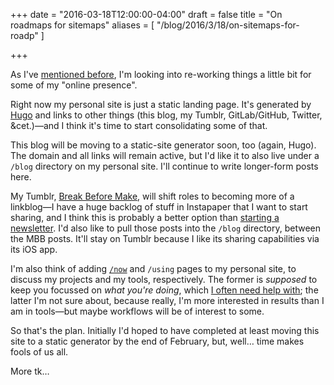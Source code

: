+++
date = "2016-03-18T12:00:00-04:00"
draft = false
title = "On roadmaps for sitemaps"
aliases = [ "/blog/2016/3/18/on-sitemaps-for-roadp" ]

+++

As I've [mentioned before](/blog/2016/1/21/on-moving-preparations), I'm looking into re-working things a little bit for some of my "online presence".

Right now my personal site is just a static landing page. It's generated by [Hugo](http://gohugo.io) and links to other things (this blog, my Tumblr, GitLab/GitHub, Twitter, &cet.)—and I think it's time to start consolidating some of that.

This blog will be moving to a static-site generator soon, too (again, Hugo). The domain and all links will remain active, but I'd like it to also live under a `/blog` directory on my personal site. I'll continue to write longer-form posts here.

My Tumblr, [Break Before Make](http://breakbeforemake), will shift roles to becoming more of a linkblog—I have a huge backlog of stuff in Instapaper that I want to start sharing, and I think this is probably a better option than [starting a newsletter](/blog/2016/2/5/on-reading-lists). I'd also like to pull those posts into the `/blog` directory, between the MBB posts. It'll stay on Tumblr because I like its sharing capabilities via its iOS app.

I'm also think of adding [`/now`](http://nownownow.com/about) and `/using` pages to my personal site, to discuss my projects and my tools, respectively. The former is *supposed* to keep you focussed on *what you're doing*, which [I often need help with](/blog/2016/1/24/on-focus); the latter I'm not sure about, because really, I'm more interested in results than I am in tools—but maybe workflows will be of interest to some.

So that's the plan. Initially I'd hoped to have completed at least moving this site to a static generator by the end of February, but, well… time makes fools of us all.

More tk…
